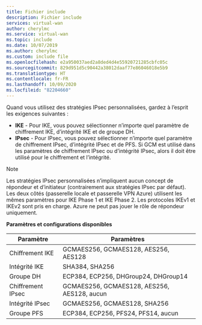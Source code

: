 ```yaml
---
title: Fichier include
description: Fichier include
services: virtual-wan
author: cherylmc
ms.service: virtual-wan
ms.topic: include
ms.date: 10/07/2019
ms.author: cherylmc
ms.custom: include file
ms.openlocfilehash: e2a950037aed2a8ded4d4e55920721285cbfc05c
ms.sourcegitcommit: 829d951d5c90442a38012daaf77e86046018e5b9
ms.translationtype: HT
ms.contentlocale: fr-FR
ms.lasthandoff: 10/09/2020
ms.locfileid: "82204660"
---
```

Quand vous utilisez des stratégies IPsec personnalisées, gardez à l’esprit les exigences suivantes :

* **IKE** - Pour IKE, vous pouvez sélectionner n’importe quel paramètre de chiffrement IKE, d’intégrité IKE et de groupe DH.
* **IPsec** - Pour IPsec, vous pouvez sélectionner n’importe quel paramètre de chiffrement IPsec, d’intégrité IPsec et de PFS. Si GCM est utilisé dans les paramètres de chiffrement IPsec ou d’intégrité IPsec, alors il doit être utilisé pour le chiffrement et l’intégrité.

>[!NOTE]
> Les stratégies IPsec personnalisées n’impliquent aucun concept de répondeur et d’initiateur (contrairement aux stratégies IPsec par défaut). Les deux côtés (passerelle locale et passerelle VPN Azure) utilisent les mêmes paramètres pour IKE Phase 1 et IKE Phase 2. Les protocoles IKEv1 et IKEv2 sont pris en charge. Azure ne peut pas jouer le rôle de répondeur uniquement.
>

**Paramètres et configurations disponibles**

| Paramètre | Paramètres |
|--- |--- |
| Chiffrement IKE | GCMAES256, GCMAES128, AES256, AES128 |
| Intégrité IKE | SHA384, SHA256 |
| Groupe DH | ECP384, ECP256, DHGroup24, DHGroup14 |
| Chiffrement IPsec | GCMAES256, GCMAES128, AES256, AES128, aucun |
| Intégrité IPsec | GCMAES256, GCMAES128, SHA256 |
| Groupe PFS | ECP384, ECP256, PFS24, PFS14, aucun |
